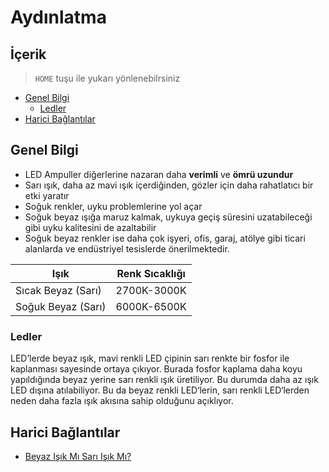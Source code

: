 # Aydınlatma <!-- omit in toc -->

## İçerik <!-- omit in toc -->

> `HOME` tuşu ile yukarı yönlenebilrsiniz

- [Genel Bilgi](#genel-bilgi)
  - [Ledler](#ledler)
- [Harici Bağlantılar](#harici-ba%C4%9Flant%C4%B1lar)

## Genel Bilgi

- LED Ampuller diğerlerine nazaran daha **verimli** ve **ömrü uzundur**
- Sarı ışık, daha az mavi ışık içerdiğinden, gözler için daha rahatlatıcı bir etki yaratır
- Soğuk renkler, uyku problemlerine yol açar
- Soğuk beyaz ışığa maruz kalmak, uykuya geçiş süresini uzatabileceği gibi uyku kalitesini de azaltabilir
- Soğuk beyaz renkler ise daha çok işyeri, ofis, garaj, atölye gibi ticari alanlarda ve endüstriyel tesislerde önerilmektedir.

| Işık               | Renk Sıcaklığı |
| ------------------ | -------------- |
| Sıcak Beyaz (Sarı) | 2700K-3000K    |
| Soğuk Beyaz (Sarı) | 6000K-6500K    |

### Ledler

LED’lerde beyaz ışık, mavi renkli LED çipinin sarı renkte bir fosfor ile kaplanması sayesinde ortaya çıkıyor. Burada fosfor kaplama daha koyu yapıldığında beyaz yerine sarı renkli ışık üretiliyor. Bu durumda daha az ışık LED dışına atılabiliyor. Bu da beyaz renkli LED‘lerin, sarı renkli LED‘lerden neden daha fazla ışık akısına sahip olduğunu açıklıyor.

## Harici Bağlantılar

- [Beyaz Işık Mı Sarı Işık Mı?](http://www.aydinlatma.org/beyaz-isik-mi-sari-isik-mi.html)